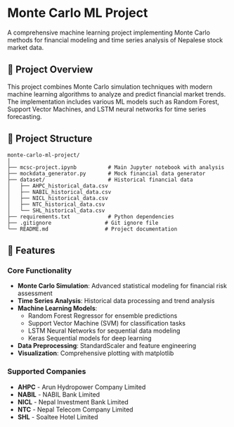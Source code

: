 # Monte Carlo ML Project

A comprehensive machine learning project implementing Monte Carlo methods for financial modeling and time series analysis of Nepalese stock market data.

## 🎯 Project Overview

This project combines Monte Carlo simulation techniques with modern machine learning algorithms to analyze and predict financial market trends. The implementation includes various ML models such as Random Forest, Support Vector Machines, and LSTM neural networks for time series forecasting.

## 📁 Project Structure

```
monte-carlo-ml-project/
│
├── mcsc-project.ipynb          # Main Jupyter notebook with analysis
├── mockdata_generator.py       # Mock financial data generator
├── dataset/                    # Historical financial data
│   ├── AHPC_historical_data.csv
│   ├── NABIL_historical_data.csv
│   ├── NICL_historical_data.csv
│   ├── NTC_historical_data.csv
│   └── SHL_historical_data.csv
├── requirements.txt            # Python dependencies
├── .gitignore                 # Git ignore file
└── README.md                  # Project documentation
```

## 🚀 Features

### Core Functionality
- **Monte Carlo Simulation**: Advanced statistical modeling for financial risk assessment
- **Time Series Analysis**: Historical data processing and trend analysis
- **Machine Learning Models**:
  - Random Forest Regressor for ensemble predictions
  - Support Vector Machine (SVM) for classification tasks
  - LSTM Neural Networks for sequential data modeling
  - Keras Sequential models for deep learning
- **Data Preprocessing**: StandardScaler and feature engineering
- **Visualization**: Comprehensive plotting with matplotlib

### Supported Companies
- **AHPC** - Arun Hydropower Company Limited
- **NABIL** - NABIL Bank Limited
- **NICL** - Nepal Investment Bank Limited
- **NTC** - Nepal Telecom Company Limited
- **SHL** - Soaltee Hotel Limited 



